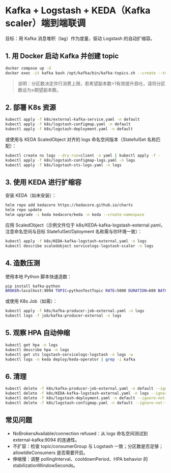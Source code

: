 
# Kafka + Logstash + KEDA（Kafka scaler）端到端联调

目标：用 Kafka 消息堆积（lag）作为度量，驱动 Logstash 的自动扩缩容。

## 1. 用 Docker 启动 Kafka 并创建 topic

```sh
docker compose up -d
docker exec -it kafka bash /opt/kafka/bin/kafka-topics.sh --create --topic pythonTestTopic --bootstrap-server localhost:9094 --partitions 8 --replication-factor 1
```

> 说明：分区数决定并行消费上限，若希望副本数>1有效提升吞吐，请将分区数设为≥期望副本数。

## 2. 部署 K8s 资源

```sh
kubectl apply -f k8s/external-kafka-service.yaml -n default
kubectl apply -f k8s/logstash-configmap.yaml -n default
kubectl apply -f k8s/logstash-deployment.yaml -n default
```

或使用与 KEDA ScaledObject 对齐的 logs 命名空间版本（StatefulSet 名称匹配）：

```sh
kubectl create ns logs --dry-run=client -o yaml | kubectl apply -f -
kubectl apply -f k8s/logstash-configmap-logs.yaml -n logs
kubectl apply -f k8s/logstash-sts-logs.yaml -n logs
```

## 3. 使用 KEDA 进行扩缩容

安装 KEDA（如未安装）：
```sh
helm repo add kedacore https://kedacore.github.io/charts
helm repo update
helm upgrade -i keda kedacore/keda -n keda --create-namespace
```

应用 ScaledObject（示例文件位于 k8s/KEDA-kafka-logstash-external.yaml，注意命名空间与目标 StatefulSet/Dployment 名称需与你环境一致）：
```sh
kubectl apply -f k8s/KEDA-kafka-logstash-external.yaml -n logs
kubectl describe scaledobject servicelogs-logstash-scaler -n logs
```

## 4. 造数压测

使用本地 Python 脚本快速造数：
```sh
pip install kafka-python
BROKER=localhost:9094 TOPIC=pythonTestTopic RATE=5000 DURATION=600 BATCH=1000 python kafka-producer.py
```

或使用 K8s Job（如需）：
```sh
kubectl apply -f k8s/kafka-producer-job-external.yaml -n logs
kubectl logs -f job/kafka-producer-external -n logs
```

## 5. 观察 HPA 自动伸缩

```sh
kubectl get hpa -n logs
kubectl describe hpa -n logs
kubectl get sts logstash-servicelogs-logstash -n logs -w
kubectl logs -n keda deploy/keda-operator | grep -i kafka
```

## 6. 清理

```sh
kubectl delete -f k8s/kafka-producer-job-external.yaml -n default --ignore-not-found
kubectl delete -f k8s/KEDA-kafka-logstash-external.yaml -n logs --ignore-not-found
kubectl delete -f k8s/logstash-deployment.yaml -n default --ignore-not-found
kubectl delete -f k8s/logstash-configmap.yaml -n default --ignore-not-found
```

## 常见问题
- NoBrokersAvailable/connection refused：从 logs 命名空间测试到 external-kafka:9094 的连通性。
- 不扩容：检查 topic/consumerGroup 与 Logstash 一致；分区数是否足够；allowIdleConsumers 是否需要开启。
- 伸缩慢：调整 pollingInterval、cooldownPeriod、HPA behavior 的 stabilizationWindowSeconds。
